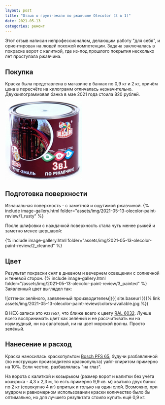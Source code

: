 ```yaml
---
layout: post
title: "Отзыв о грунт-эмали по ржавчине Olecolor (3 в 1)"
date: 2021-05-13
categories: ремонт
---
```


Этот отзыв написан непрофессионалом, делающим работу "для себя", и ориентирован на людей похожей компетенции. Задача заключалась в покраске ворот с калиткой, где из-под прошлого покрытия несколько лет проступала ржавчина.

## Покупка
Краска была представлена в магазине в банках по 0,9 кг и 2 кг, причём цена в пересчёте на килограмм отличалась незначительно. Двухкилограммовая банка в мае 2021 года стоила 820 рублей.

<img src="/assets/img/2021-05-13-olecolor-paint-review/can.jpg" width="250" />

## Подготовка поверхности
Изначальная поверхность - с заметной и ощутимой ржавчиной.
{% include image-gallery.html folder="assets/img/2021-05-13-olecolor-paint-review/1_rusty" %}

После шлифовки с наждачкой поверхность стала чуть менее рыжей и заметно менее шершавой:

{% include image-gallery.html folder="assets/img/2021-05-13-olecolor-paint-review/2_cleaned" %}

## Цвет
Результат покраски снят в дневном и вечернем освещении с солнечной и теневой сторон.
{% include image-gallery.html folder="/assets/img/2021-05-13-olecolor-paint-review/3_painted" %}
Заявленный цвет выглядел так:

![оттенок зелёного, заявленный производителем]({{ site.baseurl }}{% link assets/img/2021-05-13-olecolor-paint-review/colors-available.jpg %})

В HEX-записи это `#227e57`, что ближе всего к цвету [RAL 6032](https://rgb.to/ral/6032). Лучше всего воспринимать цвет как зелёный и не рассчитывать ни на изумрудный, ни на салатовый, ни на цвет морской волны. Просто зелёный.

## Нанесение и расход
Краска наносилась краскопультом [Bosch PFS 65](https://market.yandex.ru/product--setevoi-kraskopult-bosch-pfs-65/157267314?clid=703), будучи разбавленной (по инструкции производителя краскопульта) уайт-спиритом примерно на 10%. Если честно, разбавлялась "на глаз".

На ворота с калиткой и козырьком (размер ворот и калитки без учёта козырька - 4,3 х 2,3 м, то есть примерно 9,9 кв. м) хватило двух банок по 2 кг (совокупно 4 кг) впритык и только на один слой. Возможно, при мудром и равномерном использовании краски количество было бы оптимально, но для лучшего результата стоило купить ещё 0,9 кг. 